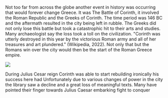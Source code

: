 Not too far from across the globe another event in history was occurring that would forever change Greece. It was The Battle of Corinth, it involved the Roman Republic and the Greeks of Corinth. The time period was 146 BC and the aftermath resulted in the city being left in rubble. The Greeks did not only lose this battle but took a catastrophic hit to their arts and studies. Many archaeologist say the loss took a toll on the civilization. "Corinth was utterly destroyed in this year by the victorious Roman army and all of her treasures and art plundered." (Wikipedia, 2022). Not only that but the Romans win over the city would then be the start of the Roman Greece empire.

![](https://upload.wikimedia.org/wikipedia/commons/thumb/b/bf/Tony_robert-fleury%2C_l%27ultimo_giorno_di_corinto%2C_ante_1870.JPG/1280px-Tony_robert-fleury%2C_l%27ultimo_giorno_di_corinto%2C_ante_1870.JPG)

During Julius Cesar reign Corinth was able to start rebuilding ironically his success here had Unfortunately due to various changes of power in the city the library saw a decline and a great loss of meaningful texts. Many have pointed their finger towards Julius Caesar
embarking fight to conquer
